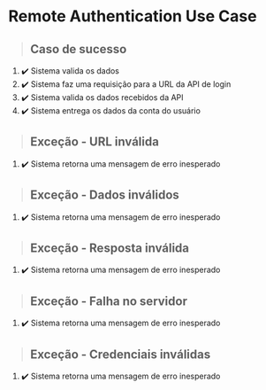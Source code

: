 # Remote Authentication Use Case

> ## Caso de sucesso
1. ✔️ Sistema valida os dados
2. ✔️ Sistema faz uma requisição para a URL da API de login
3. ✔️ Sistema valida os dados recebidos da API
4. ✔️ Sistema entrega os dados da conta do usuário

> ## Exceção - URL inválida
1. ✔️ Sistema retorna uma mensagem de erro inesperado

> ## Exceção - Dados inválidos
1. ✔️ Sistema retorna uma mensagem de erro inesperado

> ## Exceção - Resposta inválida
1. ✔️ Sistema retorna uma mensagem de erro inesperado

> ## Exceção - Falha no servidor
1. ✔️ Sistema retorna uma mensagem de erro inesperado

> ## Exceção - Credenciais inválidas
1. ✔️ Sistema retorna uma mensagem de erro inesperado
